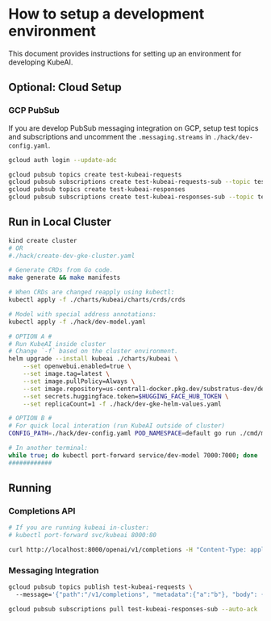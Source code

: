 # How to setup a development environment

This document provides instructions for setting up an environment for developing KubeAI.

## Optional: Cloud Setup

### GCP PubSub

If you are develop PubSub messaging integration on GCP, setup test topics and subscriptions and uncomment the `.messaging.streams` in `./hack/dev-config.yaml`.

```bash
gcloud auth login --update-adc

gcloud pubsub topics create test-kubeai-requests
gcloud pubsub subscriptions create test-kubeai-requests-sub --topic test-kubeai-requests
gcloud pubsub topics create test-kubeai-responses
gcloud pubsub subscriptions create test-kubeai-responses-sub --topic test-kubeai-responses
```

## Run in Local Cluster

```bash
kind create cluster
# OR
#./hack/create-dev-gke-cluster.yaml

# Generate CRDs from Go code.
make generate && make manifests

# When CRDs are changed reapply using kubectl:
kubectl apply -f ./charts/kubeai/charts/crds/crds

# Model with special address annotations:
kubectl apply -f ./hack/dev-model.yaml

# OPTION A #
# Run KubeAI inside cluster
# Change `-f` based on the cluster environment.
helm upgrade --install kubeai ./charts/kubeai \
    --set openwebui.enabled=true \
    --set image.tag=latest \
    --set image.pullPolicy=Always \
    --set image.repository=us-central1-docker.pkg.dev/substratus-dev/default/kubeai \
    --set secrets.huggingface.token=$HUGGING_FACE_HUB_TOKEN \
    --set replicaCount=1 -f ./hack/dev-gke-helm-values.yaml

# OPTION B #
# For quick local interation (run KubeAI outside of cluster)
CONFIG_PATH=./hack/dev-config.yaml POD_NAMESPACE=default go run ./cmd/main.go --allow-pod-address-override

# In another terminal:
while true; do kubectl port-forward service/dev-model 7000:7000; done
############
```

## Running

### Completions API

```bash
# If you are running kubeai in-cluster:
# kubectl port-forward svc/kubeai 8000:80

curl http://localhost:8000/openai/v1/completions -H "Content-Type: application/json" -d '{"prompt": "Hi", "model": "dev"}' -v
```

### Messaging Integration

```bash
gcloud pubsub topics publish test-kubeai-requests \                  
  --message='{"path":"/v1/completions", "metadata":{"a":"b"}, "body": {"model": "dev", "prompt": "hi"}}'

gcloud pubsub subscriptions pull test-kubeai-responses-sub --auto-ack
```